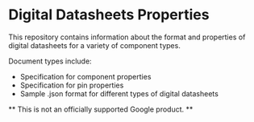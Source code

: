 # Digital Datasheets Properties

This repository contains information about the format and properties
of digital datasheets for a variety of component types.

Document types include:
* Specification for component properties
* Specification for pin properties
* Sample .json format for different types of digital datasheets

** This is not an officially supported Google product. **

